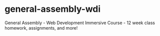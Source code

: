 # general-assembly-wdi
General Assembly - Web Development Immersive Course - 12 week class homework, assignments, and more! 
